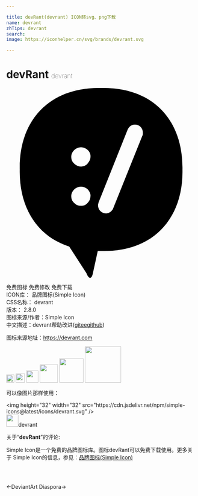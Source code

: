 ```yaml
---

title: devRant(devrant) ICON转svg、png下载
name: devrant
zhTips: devrant
search: 
image: https://iconhelper.cn/svg/brands/devrant.svg

---
```


# devRant  <small style="font-size: 60%;font-weight: 100">devrant</small>

<div id="svg" class="svg-wrap">
<svg role="img" viewBox="0 0 24 24" xmlns="http://www.w3.org/2000/svg"><title>devRant icon</title><path d="M11.72 0C5.482-.015 1.592 4.046 1.701 10.322c-.074 3.907 1.437 7.002 4.127 8.734.663.405 1.364.737 2.137.995l2.174 3.353c.333.848.7.774.848-.11l.59-2.69h.442c2.469.073 4.57-.517 6.228-1.585 2.616-1.733 4.126-4.791 4.053-8.697C22.41 3.948 18.431-.144 12.019.004c-.1-.002-.2-.004-.299-.004zm4.571 4.636c.258 0 .516.092.7.276h.001c.185.185.295.442.295.737 0 .148 0 .295-.074.406l-3.722 9.25c-.258.441-.627.552-.885.552a1.007 1.007 0 0 1-.994-.995c0-.148.037-.258.073-.406l3.685-9.212c.073-.147.148-.258.221-.332a.989.989 0 0 1 .7-.276zM9.456 7.5c.313 0 .626.12.866.359h.001c.221.221.368.516.331.848 0 .332-.147.589-.368.848-.222.258-.517.369-.848.369-.332 0-.59-.148-.848-.37-.259-.22-.37-.515-.37-.847s.149-.627.37-.848c.24-.24.552-.36.866-.36zm0 4.974c.313 0 .626.12.866.36h.001c.221.258.368.553.331.848a1.2 1.2 0 0 1-.368.848c-.221.258-.516.368-.848.368a1.2 1.2 0 0 1-.848-.368c-.259-.222-.37-.516-.37-.848s.149-.627.37-.848c.24-.24.552-.36.866-.36z"/></svg>
</div>
<detail full-name='devrant'></detail>

<div class="detail-page">
<p>
<span><span class="badge-success badge">免费图标</span> <span class="badge-success badge">免费修改</span>  <span class="badge-success badge">免费下载</span> </span>
<br/>
<span>
ICON库：
<span class="badge-secondary badge">品牌图标(Simple Icon)</span> 
</span>
<br/>
<span>
CSS名称：
<span class="badge-secondary badge">devrant</span> 
</span>

<br/>
<span>
版本：
<span class="badge-secondary badge">2.8.0</span> 
</span>
<br/>
<span>图标来源/作者：<span class="badge-light badge">Simple Icon</span></span> 
<br/>
<span class="zh-detail">中文描述：<span class="badge-primary badge">devrant</span><span class="help-link"><span>帮助改进</span>(<a href="https://gitee.com/liuwave/icon-helper/edit/master/json/brands/devrant.json" target="_blank" rel="noopener noreferrer">gitee</a><a href="https://github.com/liuwave/icon-helper/edit/master/json/brands/devrant.json" target="_blank" rel="noopener noreferrer">github</a></span>)</span><br/>
</p>
</div><div class="description description alert alert-light"><p>图标来源地址：<a href="https://devrant.com" target="_blank" rel="noopener noreferrer">https://devrant.com</a></p></div>
<div class="alert alert-dark">
<img height="21" width="21" src="https://cdn.jsdelivr.net/npm/simple-icons@latest/icons/devrant.svg" />
<img height="24" width="24" src="https://cdn.jsdelivr.net/npm/simple-icons@latest/icons/devrant.svg" />
<img height="32" width="32" src="https://cdn.jsdelivr.net/npm/simple-icons@latest/icons/devrant.svg" />
<img height="48" width="48" src="https://cdn.jsdelivr.net/npm/simple-icons@latest/icons/devrant.svg" />
<img height="64" width="64" src="https://cdn.jsdelivr.net/npm/simple-icons@latest/icons/devrant.svg" />
<img height="96" width="96" src="https://cdn.jsdelivr.net/npm/simple-icons@latest/icons/devrant.svg" />

</div>
<div>
  <p>可以像图片那样使用：    
  </p>
  <div class="alert alert-primary" style="font-size: 14px">
    &lt;img height="32" width="32" src="https://cdn.jsdelivr.net/npm/simple-icons@latest/icons/devrant.svg" /&gt;
    <copy-btn content='<img height="32" width="32" src="https://cdn.jsdelivr.net/npm/simple-icons@latest/icons/devrant.svg" />'></copy-btn>
  </div>
  <div class="alert alert-secondary">
    <img height="32" width="32" src="https://cdn.jsdelivr.net/npm/simple-icons@latest/icons/devrant.svg" />devrant
    <copy-btn content="devrant" btn-title="复制图标名称"></copy-btn>
  </div>
</div>
<div class="icon-detail__container">
<p>关于“<b>devRant</b>”的评论:</p>
</div>
<Vssue title="关于“devRant”的评论" />
<div><p>Simple Icon是一个免费的品牌图标库。图标devRant可以免费下载使用。更多关于  Simple Icon的信息，参见：<a target="_blank" href="https://iconhelper.cn/brands.html">品牌图标(Simple Icon)</a>
</p></div>


<div style="padding:2rem 0 " class="page-nav"><p class="inner"><span class="prev">←<router-link to="/icon/deviantart.html">DeviantArt</router-link></span> <span class="next"><router-link to="/icon/diaspora.html">Diaspora</router-link>→</span></p></div>
